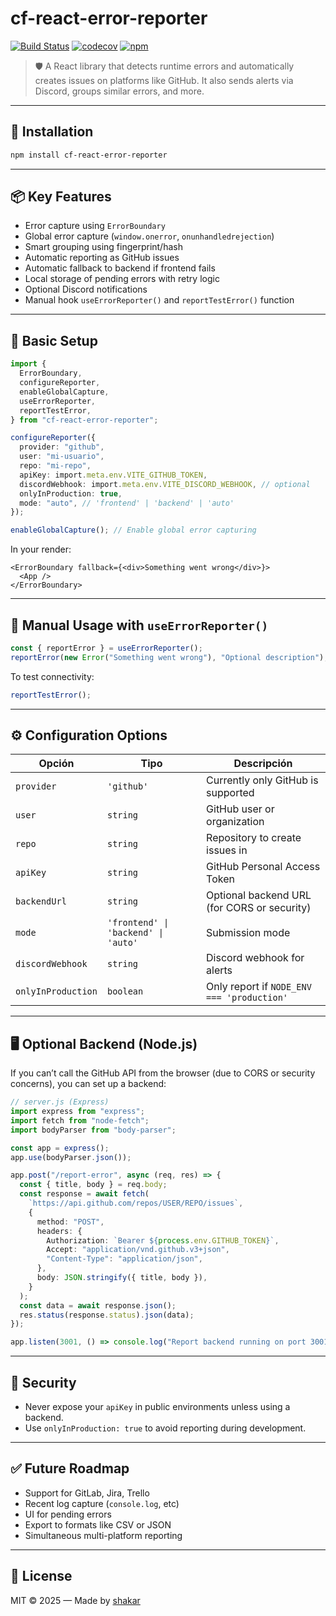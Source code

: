 # cf-react-error-reporter

[![Build Status](https://github.com/cosmo-frameworks/cf-react-error-reporter/actions/workflows/publish.yml/badge.svg)](https://github.com/cosmo-frameworks/cf-react-error-reporter/actions)
[![codecov](https://codecov.io/github/cosmo-frameworks/cf-react-error-reporter/branch/master/graph/badge.svg?token=qdcCsvksE0)](https://codecov.io/github/cosmo-frameworks/cf-react-error-reporter)
[![npm](https://img.shields.io/npm/v/cf-react-error-reporter)](https://www.npmjs.com/package/cf-react-error-reporter)

> 🛡️ A React library that detects runtime errors and automatically creates issues on platforms like GitHub. It also sends alerts via Discord, groups similar errors, and more.

---

## 🚀 Installation

```bash
npm install cf-react-error-reporter
```

---

## 📦 Key Features

- Error capture using `ErrorBoundary`
- Global error capture (`window.onerror`, `onunhandledrejection`)
- Smart grouping using fingerprint/hash
- Automatic reporting as GitHub issues
- Automatic fallback to backend if frontend fails
- Local storage of pending errors with retry logic
- Optional Discord notifications
- Manual hook `useErrorReporter()` and `reportTestError()` function

---

## 🔧 Basic Setup

```ts
import {
  ErrorBoundary,
  configureReporter,
  enableGlobalCapture,
  useErrorReporter,
  reportTestError,
} from "cf-react-error-reporter";

configureReporter({
  provider: "github",
  user: "mi-usuario",
  repo: "mi-repo",
  apiKey: import.meta.env.VITE_GITHUB_TOKEN,
  discordWebhook: import.meta.env.VITE_DISCORD_WEBHOOK, // optional
  onlyInProduction: true,
  mode: "auto", // 'frontend' | 'backend' | 'auto'
});

enableGlobalCapture(); // Enable global error capturing
```

In your render:

```tsx
<ErrorBoundary fallback={<div>Something went wrong</div>}>
  <App />
</ErrorBoundary>
```

---

## 🧠 Manual Usage with `useErrorReporter()`

```ts
const { reportError } = useErrorReporter();
reportError(new Error("Something went wrong"), "Optional description");
```

To test connectivity:

```ts
reportTestError();
```

---

## ⚙️ Configuration Options

| Opción             | Tipo                                | Descripción                                 |
| ------------------ | ----------------------------------- | ------------------------------------------- |
| `provider`         | `'github'`                          | Currently only GitHub is supported          |
| `user`             | `string`                            | GitHub user or organization                 |
| `repo`             | `string`                            | Repository to create issues in              |
| `apiKey`           | `string`                            | GitHub Personal Access Token                |
| `backendUrl`       | `string`                            | Optional backend URL (for CORS or security) |
| `mode`             | `'frontend' \| 'backend' \| 'auto'` | Submission mode                             |
| `discordWebhook`   | `string`                            | Discord webhook for alerts                  |
| `onlyInProduction` | `boolean`                           | Only report if `NODE_ENV === 'production'`  |

---

## 🖥️ Optional Backend (Node.js)

If you can’t call the GitHub API from the browser (due to CORS or security concerns), you can set up a backend:

```ts
// server.js (Express)
import express from "express";
import fetch from "node-fetch";
import bodyParser from "body-parser";

const app = express();
app.use(bodyParser.json());

app.post("/report-error", async (req, res) => {
  const { title, body } = req.body;
  const response = await fetch(
    `https://api.github.com/repos/USER/REPO/issues`,
    {
      method: "POST",
      headers: {
        Authorization: `Bearer ${process.env.GITHUB_TOKEN}`,
        Accept: "application/vnd.github.v3+json",
        "Content-Type": "application/json",
      },
      body: JSON.stringify({ title, body }),
    }
  );
  const data = await response.json();
  res.status(response.status).json(data);
});

app.listen(3001, () => console.log("Report backend running on port 3001"));
```

---

## 🔐 Security

- Never expose your `apiKey` in public environments unless using a backend.
- Use `onlyInProduction: true` to avoid reporting during development.

---

## ✅ Future Roadmap

- Support for GitLab, Jira, Trello
- Recent log capture (`console.log`, etc)
- UI for pending errors
- Export to formats like CSV or JSON
- Simultaneous multi-platform reporting

---

## 📄 License

MIT © 2025 — Made by [shakar](https://portfolio.shakarzr.com/)
